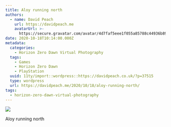 ```yaml
---
title: Aloy running north
authors:
  - name: David Peach
    url: https://davidpeach.me
    avatarUrl: >-
      https://secure.gravatar.com/avatar/4d7faf5eee1f055a85788c44936b8995eaab6dfb004e7854ec747ccb272e91ee?s=96&d=mm&r=g
date: 2020-10-18T10:14:00.000Z
metadata:
  categories:
    - Horizon Zero Dawn Virtual Photography
  tags:
    - Games
    - Horizon Zero Dawn
    - PlayStation
  uuid: 11ty/import::wordpress::https://davidpeach.co.uk/?p=37515
  type: wordpress
  url: https://davidpeach.me/2020/10/18/aloy-running-north/
tags:
  - horizon-zero-dawn-virtual-photography
---
```

[![](/assets/Aloy-running-north-2048x1152-AIpv24uM5CYx.jpg)](/assets/Aloy-running-north-2048x1152-AIpv24uM5CYx.jpg)

Aloy running north